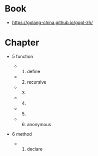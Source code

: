 # Book
- https://golang-china.github.io/gopl-zh/




# Chapter
- 5 function
    - 1. define
    - 2. recursive
    - 3.
    - 4.
    - 5.
    - 6. anonymous

- 6 method
    - 1. declare







